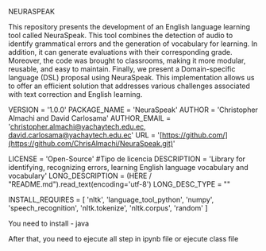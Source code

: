 
  NEURASPEAK 

This repository presents the development of an English language learning tool called NeuraSpeak. This tool combines the detection of audio to identify grammatical errors and the generation of vocabulary for learning. In addition, it can generate evaluations with their corresponding grade. Moreover, the code was brought to classrooms, making it more modular, reusable, and easy to maintain. Finally, we present a Domain-specific language (DSL) proposal using NeuraSpeak. This implementation allows us to offer an efficient solution that addresses various challenges associated with text correction and English learning.


VERSION = '1.0.0' 
PACKAGE_NAME = 'NeuraSpeak' 
AUTHOR = 'Christopher Almachi and David Carlosama' 
AUTHOR_EMAIL = 'christopher.almachi@yachaytech.edu.ec, david.carlosama@yachaytech.edu.ec'
URL = '[https://github.com/](https://github.com/ChrisAlmachi/NeuraSpeak.git)'

LICENSE = 'Open-Source' #Tipo de licencia
DESCRIPTION = 'Library for identifying, recognizing errors, learning English language vocabulary and vocabulary'
LONG_DESCRIPTION = (HERE / "README.md").read_text(encoding='utf-8') 
LONG_DESC_TYPE = ""


INSTALL_REQUIRES = [
    'nltk',
    'language_tool_python',
    'numpy',
    'speech_recognition',
    'nltk.tokenize',
    'nltk.corpus',
    'random'
      ]


You need to install
    - java

After that, you need to ejecute all step in ipynb file or ejecute class file
